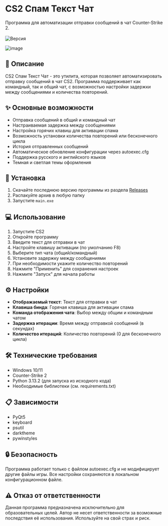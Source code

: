 



# CS2 Спам Текст Чат

Программа для автоматизации отправки сообщений в чат Counter-Strike 2.<br><br>
![Версия](https://img.shields.io/badge/Версия-1.7-blue.svg)

![image](https://github.com/user-attachments/assets/457c6023-3670-4715-9551-0919215ddd0f)



## 📝 Описание

CS2 Спам Текст Чат - это утилита, которая позволяет автоматизировать отправку сообщений в чат CS2. Программа поддерживает как командный, так и общий чат, с возможностью настройки задержки между сообщениями и количества повторений.

## ✨ Основные возможности

- Отправка сообщений в общий и командный чат
- Настраиваемая задержка между сообщениями
- Настройка горячих клавиш для активации спама
- Возможность установки количества повторений или бесконечного цикла
- История отправленных сообщений
- Автоматическое обновление конфигурации через autoexec.cfg
- Поддержка русского и английского языков
- Темная и светлая темы оформления

## 🚀 Установка

1. Скачайте последнюю версию программы из раздела [Releases](https://github.com/your-username/cs-spam/releases)
2. Распакуйте архив в любую папку
3. Запустите `main.exe`

## 💻 Использование

1. Запустите CS2
2. Откройте программу
3. Введите текст для отправки в чат
4. Настройте клавишу активации (по умолчанию F8)
5. Выберите тип чата (общий/командный)
6. Установите задержку между сообщениями
7. При необходимости укажите количество повторений
8. Нажмите "Применить" для сохранения настроек
9. Нажмите "Запуск" для начала работы

## ⚙️ Настройки

- **Отображаемый текст**: Текст для отправки в чат
- **Клавиша бинда**: Горячая клавиша для активации спама
- **Команда отображения чата**: Выбор между общим и командным чатом
- **Задержка итерации**: Время между отправкой сообщений (в секундах)
- **Количество итераций**: Количество повторений (0 для бесконечного цикла)

## 🛠️ Технические требования

- Windows 10/11
- Counter-Strike 2
- Python 3.13.2 (для запуска из исходного кода)
- Необходимые библиотеки (см. requirements.txt)

## 📋 Зависимости

- PyQt5
- keyboard
- psutil
- darktheme
- pywinstyles

## 🔒 Безопасность

Программа работает только с файлом autoexec.cfg и не модифицирует другие файлы игры. Все настройки сохраняются в локальном конфигурационном файле.


## ⚠️ Отказ от ответственности

Данная программа предназначена исключительно для образовательных целей. Автор не несет ответственности за возможные последствия её использования. Используйте на свой страх и риск. 
